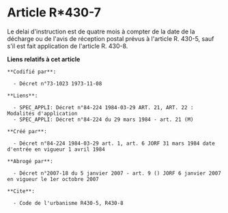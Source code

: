 # Article R*430-7

Le delai d'instruction est de quatre mois à compter de la date de la décharge ou de l'avis de réception postal prévus à
l'article R. 430-5, sauf s'il est fait application de l'article R. 430-8.

**Liens relatifs à cet article**

	**Codifié par**:

	  - Décret n°73-1023 1973-11-08

	**Liens**:

	  - SPEC_APPLI: Décret n°84-224 1984-03-29 ART. 21, ART. 22 : Modalités d'application
	  - SPEC_APPLI: Décret n°84-224 du 29 mars 1984 - art. 21 (M)

	**Créé par**:

	  - Décret n°84-224 1984-03-29 art. 1, art. 6 JORF 31 mars 1984 date d'entrée en vigueur 1 avril 1984

	**Abrogé par**:

	  - Décret n°2007-18 du 5 janvier 2007 - art. 9 () JORF 6 janvier 2007 en vigueur le 1er octobre 2007

	**Cite**:

	  - Code de l'urbanisme R430-5, R430-8
